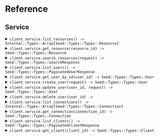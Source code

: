 # Reference
## Service
<details><summary><code>client.service.list_resources() -> Internal::Types::Array[Seed::Types::Types::Resource]</code></summary>
<dl>
<dd>

#### 📝 Description

<dl>
<dd>

<dl>
<dd>

List resources with pagination
</dd>
</dl>
</dd>
</dl>

#### 🔌 Usage

<dl>
<dd>

<dl>
<dd>

```ruby
client.service.list_resources(
  page: 1,
  perPage: 1,
  sort: 'created_at',
  order: 'desc',
  includeTotals: true,
  fields: 'fields',
  search: 'search'
);
```
</dd>
</dl>
</dd>
</dl>

#### ⚙️ Parameters

<dl>
<dd>

<dl>
<dd>

**page:** `Integer` — Zero-indexed page number
    
</dd>
</dl>

<dl>
<dd>

**perPage:** `Integer` — Number of items per page
    
</dd>
</dl>

<dl>
<dd>

**sort:** `String` — Sort field
    
</dd>
</dl>

<dl>
<dd>

**order:** `String` — Sort order (asc or desc)
    
</dd>
</dl>

<dl>
<dd>

**includeTotals:** `Internal::Types::Boolean` — Whether to include total count
    
</dd>
</dl>

<dl>
<dd>

**fields:** `String` — Comma-separated list of fields to include
    
</dd>
</dl>

<dl>
<dd>

**search:** `String` — Search query
    
</dd>
</dl>
</dd>
</dl>


</dd>
</dl>
</details>

<details><summary><code>client.service.get_resource(resource_id) -> Seed::Types::Types::Resource</code></summary>
<dl>
<dd>

#### 📝 Description

<dl>
<dd>

<dl>
<dd>

Get a single resource
</dd>
</dl>
</dd>
</dl>

#### 🔌 Usage

<dl>
<dd>

<dl>
<dd>

```ruby
client.service.get_resource(
  resourceId: 'resourceId',
  includeMetadata: true,
  format: 'json'
);
```
</dd>
</dl>
</dd>
</dl>

#### ⚙️ Parameters

<dl>
<dd>

<dl>
<dd>

**resourceId:** `String` 
    
</dd>
</dl>

<dl>
<dd>

**includeMetadata:** `Internal::Types::Boolean` — Include metadata in response
    
</dd>
</dl>

<dl>
<dd>

**format:** `String` — Response format
    
</dd>
</dl>
</dd>
</dl>


</dd>
</dl>
</details>

<details><summary><code>client.service.search_resources(request) -> Seed::Types::Types::SearchResponse</code></summary>
<dl>
<dd>

#### 📝 Description

<dl>
<dd>

<dl>
<dd>

Search resources with complex parameters
</dd>
</dl>
</dd>
</dl>

#### 🔌 Usage

<dl>
<dd>

<dl>
<dd>

```ruby
client.service.search_resources(
  limit: 1,
  offset: 1,
  query: 'query',
  filters: {}
);
```
</dd>
</dl>
</dd>
</dl>

#### ⚙️ Parameters

<dl>
<dd>

<dl>
<dd>

**limit:** `Integer` — Maximum results to return
    
</dd>
</dl>

<dl>
<dd>

**offset:** `Integer` — Offset for pagination
    
</dd>
</dl>

<dl>
<dd>

**query:** `String` — Search query text
    
</dd>
</dl>

<dl>
<dd>

**filters:** `Internal::Types::Hash[String, Internal::Types::Hash[String, Object]]` 
    
</dd>
</dl>
</dd>
</dl>


</dd>
</dl>
</details>

<details><summary><code>client.service.list_users() -> Seed::Types::Types::PaginatedUserResponse</code></summary>
<dl>
<dd>

#### 📝 Description

<dl>
<dd>

<dl>
<dd>

List or search for users
</dd>
</dl>
</dd>
</dl>

#### 🔌 Usage

<dl>
<dd>

<dl>
<dd>

```ruby
client.service.list_users(
  page: 1,
  perPage: 1,
  includeTotals: true,
  sort: 'sort',
  connection: 'connection',
  q: 'q',
  searchEngine: 'search_engine',
  fields: 'fields'
);
```
</dd>
</dl>
</dd>
</dl>

#### ⚙️ Parameters

<dl>
<dd>

<dl>
<dd>

**page:** `Integer` — Page index of the results to return. First page is 0.
    
</dd>
</dl>

<dl>
<dd>

**perPage:** `Integer` — Number of results per page.
    
</dd>
</dl>

<dl>
<dd>

**includeTotals:** `Internal::Types::Boolean` — Return results inside an object that contains the total result count (true) or as a direct array of results (false, default).
    
</dd>
</dl>

<dl>
<dd>

**sort:** `String` — Field to sort by. Use field:order where order is 1 for ascending and -1 for descending.
    
</dd>
</dl>

<dl>
<dd>

**connection:** `String` — Connection filter
    
</dd>
</dl>

<dl>
<dd>

**q:** `String` — Query string following Lucene query string syntax
    
</dd>
</dl>

<dl>
<dd>

**searchEngine:** `String` — Search engine version (v1, v2, or v3)
    
</dd>
</dl>

<dl>
<dd>

**fields:** `String` — Comma-separated list of fields to include or exclude
    
</dd>
</dl>
</dd>
</dl>


</dd>
</dl>
</details>

<details><summary><code>client.service.get_user_by_id(user_id) -> Seed::Types::Types::User</code></summary>
<dl>
<dd>

#### 📝 Description

<dl>
<dd>

<dl>
<dd>

Get a user by ID
</dd>
</dl>
</dd>
</dl>

#### 🔌 Usage

<dl>
<dd>

<dl>
<dd>

```ruby
client.service.get_user_by_id(
  userId: 'userId',
  fields: 'fields',
  includeFields: true
);
```
</dd>
</dl>
</dd>
</dl>

#### ⚙️ Parameters

<dl>
<dd>

<dl>
<dd>

**userId:** `String` 
    
</dd>
</dl>

<dl>
<dd>

**fields:** `String` — Comma-separated list of fields to include or exclude
    
</dd>
</dl>

<dl>
<dd>

**includeFields:** `Internal::Types::Boolean` — true to include the fields specified, false to exclude them
    
</dd>
</dl>
</dd>
</dl>


</dd>
</dl>
</details>

<details><summary><code>client.service.create_user(request) -> Seed::Types::Types::User</code></summary>
<dl>
<dd>

#### 📝 Description

<dl>
<dd>

<dl>
<dd>

Create a new user
</dd>
</dl>
</dd>
</dl>

#### 🔌 Usage

<dl>
<dd>

<dl>
<dd>

```ruby
client.service.create_user({
  email:'email',
  email_verified:true,
  username:'username',
  password:'password',
  phone_number:'phone_number',
  phone_verified:true,
  user_metadata:{},
  app_metadata:{},
  connection:'connection'
});
```
</dd>
</dl>
</dd>
</dl>

#### ⚙️ Parameters

<dl>
<dd>

<dl>
<dd>

**request:** `Seed::Types::Types::CreateUserRequest` 
    
</dd>
</dl>
</dd>
</dl>


</dd>
</dl>
</details>

<details><summary><code>client.service.update_user(user_id, request) -> Seed::Types::Types::User</code></summary>
<dl>
<dd>

#### 📝 Description

<dl>
<dd>

<dl>
<dd>

Update a user
</dd>
</dl>
</dd>
</dl>

#### 🔌 Usage

<dl>
<dd>

<dl>
<dd>

```ruby
client.service.update_user({
  email:'email',
  email_verified:true,
  username:'username',
  phone_number:'phone_number',
  phone_verified:true,
  user_metadata:{},
  app_metadata:{},
  password:'password',
  blocked:true
});
```
</dd>
</dl>
</dd>
</dl>

#### ⚙️ Parameters

<dl>
<dd>

<dl>
<dd>

**userId:** `String` 
    
</dd>
</dl>

<dl>
<dd>

**request:** `Seed::Types::Types::UpdateUserRequest` 
    
</dd>
</dl>
</dd>
</dl>


</dd>
</dl>
</details>

<details><summary><code>client.service.delete_user(user_id) -> </code></summary>
<dl>
<dd>

#### 📝 Description

<dl>
<dd>

<dl>
<dd>

Delete a user
</dd>
</dl>
</dd>
</dl>

#### 🔌 Usage

<dl>
<dd>

<dl>
<dd>

```ruby
client.service.delete_user();
```
</dd>
</dl>
</dd>
</dl>

#### ⚙️ Parameters

<dl>
<dd>

<dl>
<dd>

**userId:** `String` 
    
</dd>
</dl>
</dd>
</dl>


</dd>
</dl>
</details>

<details><summary><code>client.service.list_connections() -> Internal::Types::Array[Seed::Types::Types::Connection]</code></summary>
<dl>
<dd>

#### 📝 Description

<dl>
<dd>

<dl>
<dd>

List all connections
</dd>
</dl>
</dd>
</dl>

#### 🔌 Usage

<dl>
<dd>

<dl>
<dd>

```ruby
client.service.list_connections(
  strategy: 'strategy',
  name: 'name',
  fields: 'fields'
);
```
</dd>
</dl>
</dd>
</dl>

#### ⚙️ Parameters

<dl>
<dd>

<dl>
<dd>

**strategy:** `String` — Filter by strategy type (e.g., auth0, google-oauth2, samlp)
    
</dd>
</dl>

<dl>
<dd>

**name:** `String` — Filter by connection name
    
</dd>
</dl>

<dl>
<dd>

**fields:** `String` — Comma-separated list of fields to include
    
</dd>
</dl>
</dd>
</dl>


</dd>
</dl>
</details>

<details><summary><code>client.service.get_connection(connection_id) -> Seed::Types::Types::Connection</code></summary>
<dl>
<dd>

#### 📝 Description

<dl>
<dd>

<dl>
<dd>

Get a connection by ID
</dd>
</dl>
</dd>
</dl>

#### 🔌 Usage

<dl>
<dd>

<dl>
<dd>

```ruby
client.service.get_connection(
  connectionId: 'connectionId',
  fields: 'fields'
);
```
</dd>
</dl>
</dd>
</dl>

#### ⚙️ Parameters

<dl>
<dd>

<dl>
<dd>

**connectionId:** `String` 
    
</dd>
</dl>

<dl>
<dd>

**fields:** `String` — Comma-separated list of fields to include
    
</dd>
</dl>
</dd>
</dl>


</dd>
</dl>
</details>

<details><summary><code>client.service.list_clients() -> Seed::Types::Types::PaginatedClientResponse</code></summary>
<dl>
<dd>

#### 📝 Description

<dl>
<dd>

<dl>
<dd>

List all clients/applications
</dd>
</dl>
</dd>
</dl>

#### 🔌 Usage

<dl>
<dd>

<dl>
<dd>

```ruby
client.service.list_clients(
  fields: 'fields',
  includeFields: true,
  page: 1,
  perPage: 1,
  includeTotals: true,
  isGlobal: true,
  isFirstParty: true,
  appType: ['app_type', 'app_type']
);
```
</dd>
</dl>
</dd>
</dl>

#### ⚙️ Parameters

<dl>
<dd>

<dl>
<dd>

**fields:** `String` — Comma-separated list of fields to include
    
</dd>
</dl>

<dl>
<dd>

**includeFields:** `Internal::Types::Boolean` — Whether specified fields are included or excluded
    
</dd>
</dl>

<dl>
<dd>

**page:** `Integer` — Page number (zero-based)
    
</dd>
</dl>

<dl>
<dd>

**perPage:** `Integer` — Number of results per page
    
</dd>
</dl>

<dl>
<dd>

**includeTotals:** `Internal::Types::Boolean` — Include total count in response
    
</dd>
</dl>

<dl>
<dd>

**isGlobal:** `Internal::Types::Boolean` — Filter by global clients
    
</dd>
</dl>

<dl>
<dd>

**isFirstParty:** `Internal::Types::Boolean` — Filter by first party clients
    
</dd>
</dl>

<dl>
<dd>

**appType:** `Internal::Types::Array[String]` — Filter by application type (spa, native, regular_web, non_interactive)
    
</dd>
</dl>
</dd>
</dl>


</dd>
</dl>
</details>

<details><summary><code>client.service.get_client(client_id) -> Seed::Types::Types::Client</code></summary>
<dl>
<dd>

#### 📝 Description

<dl>
<dd>

<dl>
<dd>

Get a client by ID
</dd>
</dl>
</dd>
</dl>

#### 🔌 Usage

<dl>
<dd>

<dl>
<dd>

```ruby
client.service.get_client(
  clientId: 'clientId',
  fields: 'fields',
  includeFields: true
);
```
</dd>
</dl>
</dd>
</dl>

#### ⚙️ Parameters

<dl>
<dd>

<dl>
<dd>

**clientId:** `String` 
    
</dd>
</dl>

<dl>
<dd>

**fields:** `String` — Comma-separated list of fields to include
    
</dd>
</dl>

<dl>
<dd>

**includeFields:** `Internal::Types::Boolean` — Whether specified fields are included or excluded
    
</dd>
</dl>
</dd>
</dl>


</dd>
</dl>
</details>
